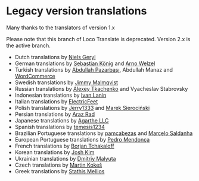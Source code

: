 # Legacy version translations

Many thanks to the translators of version 1.x

Please note that this branch of Loco Translate is deprecated.
Version 2.x is the active branch.


* Dutch translations by [Niels Geryl](http://hetwittepaard.be)
* German translations by [Sebastian König](http://aykutmania.de) and [Arno Welzel](https://wordpress.org/support/profile/awelzel)
* Turkish translations by [Abdullah Pazarbaşı](http://abdullahpazarbasi.com), Abdullah Manaz and [WordCommerce](http://www.wordcommerce.com/wordcommerce-iletisim/)
* Swedish translations by [Jimmy Malmqvist](http://jimmymalmqvist.com)
* Russian translations by [Alexey Tkachenko](http://atkachenko.ru) and Vyacheslav Stabrovsky
* Indonesian translations by [Ivan Lanin](https://twitter.com/ivanlanin)
* Italian translations by [ElectricFeet](http://wordpress.org/support/profile/electricfeet)
* Polish translations by [Jerry1333](http://www.jerry1333.net) and [Marek Sierociński](http://marek.sierocinscy.pl)
* Persian translations by [Araz Rad](http://fa.araz.id.ir)
* Japanese translations by [Agarthe LLC](https://agarthe.com)
* Spanish translations by [temesis1234](https://wordpress.org/support/profile/temesis1234)
* Brazilian Portuguese translations by [pamcabezas](https://github.com/pamcabezas) and [Marcelo Saldanha](http://www.associadosweb.com/)
* European Portuguese translations by [Pedro Mendonça](https://github.com/pedro-mendonca)
* French translations by [Borjan Tchakaloff](https://github.com/bibz)
* Korean translations by [Josh Kim](mailto:joshkkim@gmail.com)
* Ukrainian translations by [Dmitriy Malyuta](https://www.facebook.com/malyuta)
* Czech translations by [Martin Kokeš](https://twitter.com/zhr3k)
* Greek translations by [Stathis Mellios](mailto:mellios@live.com)
